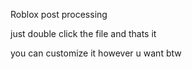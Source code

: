 Roblox post processing


just double click the file and thats it

you can customize it however u want btw

